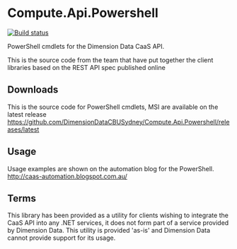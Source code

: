 Compute.Api.Powershell
===========================

[![Build status](https://ci.appveyor.com/api/projects/status/fs6f9o10y38d1t5v?svg=true)](https://ci.appveyor.com/project/tonybaloney/dimensiondata-computeclient-gtwpk)

PowerShell cmdlets for the Dimension Data CaaS API.

This is the source code from the team that have put together the client libraries based on the REST API spec published online 

Downloads
-----------
This is the source code for PowerShell cmdlets, MSI are available on the latest release
https://github.com/DimensionDataCBUSydney/Compute.Api.Powershell/releases/latest

Usage 
---------
Usage examples are shown on the automation blog for the PowerShell. http://caas-automation.blogspot.com.au/ 


Terms
------------
This library has been provided as a utility for clients wishing to integrate the CaaS API into any .NET services, it does not form part of a service provided by Dimension Data.
This utility is provided 'as-is' and Dimension Data cannot provide support for its usage.

